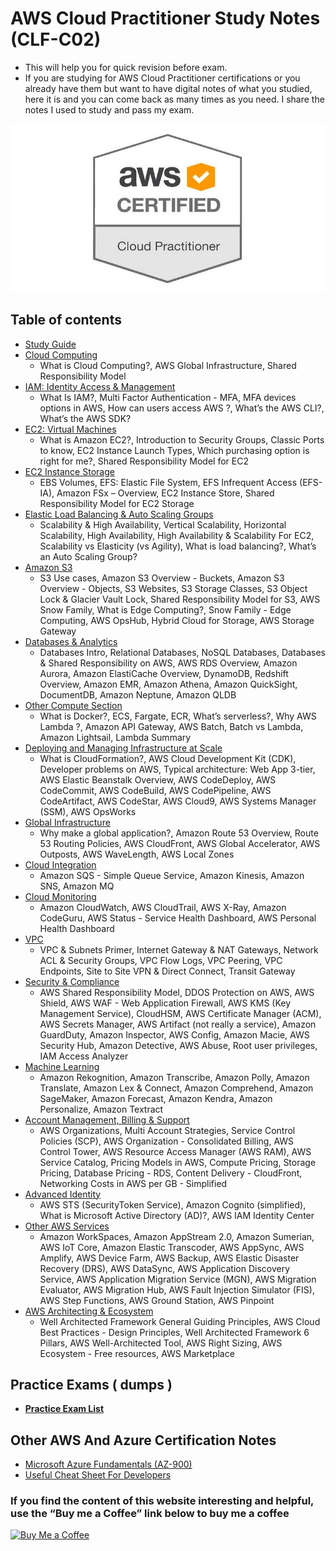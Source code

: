 # AWS Cloud Practitioner Study Notes (CLF-C02)

- This will help you for quick revision before exam.
- If you are studying for AWS Cloud Practitioner certifications or you already have them but want to have digital notes of what you studied, here it is and you can come back as many times as you need. I share the notes I used to study and pass my exam.

![Logo](./images/Cloud-Practitioner.png)

## Table of contents

- [Study Guide](./study-guide.md)
- [Cloud Computing](./sections/cloud_computing.md)
  - What is Cloud Computing?, AWS Global Infrastructure, Shared Responsibility Model
- [IAM: Identity Access & Management](./sections/iam.md)
  - What Is IAM?, Multi Factor Authentication - MFA, MFA devices options in AWS, How can users access AWS ?, What’s the AWS CLI?, What’s the AWS SDK?
- [EC2: Virtual Machines](./sections/ec2.md)
  - What is Amazon EC2?, Introduction to Security Groups, Classic Ports to know, EC2 Instance Launch Types, Which purchasing option is right for me?, Shared Responsibility Model for EC2
- [EC2 Instance Storage](./sections/ec2_storage.md)
  - EBS Volumes, EFS: Elastic File System, EFS Infrequent Access (EFS-IA), Amazon FSx – Overview, EC2 Instance Store, Shared Responsibility Model for EC2 Storage
- [Elastic Load Balancing & Auto Scaling Groups](./sections/elb_asg.md)
  - Scalability & High Availability, Vertical Scalability, Horizontal Scalability, High Availability, High Availability & Scalability For EC2, Scalability vs Elasticity (vs Agility), What is load balancing?, What’s an Auto Scaling Group?
- [Amazon S3](./sections/s3.md)
  - S3 Use cases, Amazon S3 Overview - Buckets, Amazon S3 Overview - Objects, S3 Websites, S3 Storage Classes, S3 Object Lock & Glacier Vault Lock, Shared Responsibility Model for S3, AWS Snow Family, What is Edge Computing?, Snow Family - Edge Computing, AWS OpsHub, Hybrid Cloud for Storage, AWS Storage Gateway
- [Databases & Analytics](./sections/databases.md)
  - Databases Intro, Relational Databases, NoSQL Databases, Databases & Shared Responsibility on AWS, AWS RDS Overview, Amazon Aurora, Amazon ElastiCache Overview, DynamoDB, Redshift Overview, Amazon EMR, Amazon Athena, Amazon QuickSight, DocumentDB, Amazon Neptune, Amazon QLDB
- [Other Compute Section](./sections/other_compute.md)
  - What is Docker?, ECS, Fargate, ECR, What’s serverless?, Why AWS Lambda ?, Amazon API Gateway, AWS Batch, Batch vs Lambda, Amazon Lightsail, Lambda Summary
- [Deploying and Managing Infrastructure at Scale](sections/deploying.md)
  - What is CloudFormation?, AWS Cloud Development Kit (CDK), Developer problems on AWS, Typical architecture: Web App 3-tier, AWS Elastic Beanstalk Overview, AWS CodeDeploy, AWS CodeCommit, AWS CodeBuild, AWS CodePipeline, AWS CodeArtifact, AWS CodeStar, AWS Cloud9, AWS Systems Manager (SSM), AWS OpsWorks
- [Global Infrastructure](sections/global_infrastructure.md)
  - Why make a global application?, Amazon Route 53 Overview, Route 53 Routing Policies, AWS CloudFront, AWS Global Accelerator, AWS Outposts, AWS WaveLength, AWS Local Zones
- [Cloud Integration](sections/cloud_integration.md)
  - Amazon SQS - Simple Queue Service, Amazon Kinesis, Amazon SNS, Amazon MQ
- [Cloud Monitoring](./sections/cloud_monitoring.md)
  - Amazon CloudWatch, AWS CloudTrail, AWS X-Ray, Amazon CodeGuru, AWS Status - Service Health Dashboard, AWS Personal Health Dashboard
- [VPC](./sections/vpc.md)
  - VPC & Subnets Primer, Internet Gateway & NAT Gateways, Network ACL & Security Groups, VPC Flow Logs, VPC Peering, VPC Endpoints, Site to Site VPN & Direct Connect, Transit Gateway
- [Security & Compliance](sections/security_compliance.md)
  - AWS Shared Responsibility Model, DDOS Protection on AWS, AWS Shield, AWS WAF - Web Application Firewall, AWS KMS (Key Management Service), CloudHSM, AWS Certificate Manager (ACM), AWS Secrets Manager, AWS Artifact (not really a service), Amazon GuardDuty, Amazon Inspector, AWS Config, Amazon Macie, AWS Security Hub, Amazon Detective, AWS Abuse, Root user privileges, IAM Access Analyzer
- [Machine Learning](sections/machine_learning.md)
  - Amazon Rekognition, Amazon Transcribe, Amazon Polly, Amazon Translate, Amazon Lex & Connect, Amazon Comprehend, Amazon SageMaker, Amazon Forecast, Amazon Kendra, Amazon Personalize, Amazon Textract
- [Account Management, Billing & Support](sections/account_management_billing_support.md)
  - AWS Organizations, Multi Account Strategies, Service Control Policies (SCP), AWS Organization - Consolidated Billing, AWS Control Tower, AWS Resource Access Manager (AWS RAM), AWS Service Catalog, Pricing Models in AWS, Compute Pricing, Storage Pricing, Database Pricing - RDS, Content Delivery - CloudFront, Networking Costs in AWS per GB - Simplified
- [Advanced Identity](sections/advanced_identity.md)
  - AWS STS (SecurityToken Service), Amazon Cognito (simplified), What is Microsoft Active Directory (AD)?, AWS IAM Identity Center
- [Other AWS Services](sections/other_aws_services.md)
  - Amazon WorkSpaces, Amazon AppStream 2.0, Amazon Sumerian, AWS IoT Core, Amazon Elastic Transcoder, AWS AppSync, AWS Amplify, AWS Device Farm, AWS Backup, AWS Elastic Disaster Recovery (DRS), AWS DataSync, AWS Application Discovery Service, AWS Application Migration Service (MGN), AWS Migration Evaluator, AWS Migration Hub, AWS Fault Injection Simulator (FIS), AWS Step Functions, AWS Ground Station, AWS Pinpoint
- [AWS Architecting & Ecosystem](sections/architecting_and_ecosystem.md)
  - Well Architected Framework General Guiding Principles, AWS Cloud Best Practices - Design Principles, Well Architected Framework 6 Pillars, AWS Well-Architected Tool, AWS Right Sizing, AWS Ecosystem - Free resources, AWS Marketplace

## Practice Exams ( dumps )

- **[Practice Exam List](practice-exam/exams.md)**

## Other AWS And Azure Certification Notes

- [Microsoft Azure Fundamentals (AZ-900)](https://certification.kananinirav.com/az-900-microsoft-azure-fundamentals/)
- [Useful Cheat Sheet For Developers](https://certification.kananinirav.com/cheat-sheets/)

### If you find the content of this website interesting and helpful, use the “Buy me a Coffee” link below to buy me a coffee

<a href='https://www.linkedin.com' target='_blank'><img height='36' style='border:0px;height:36px;' src='mmozalp@gmail.com' border='0' alt='Buy Me a Coffee' /></a>

<div class="hide-star">


</div>

